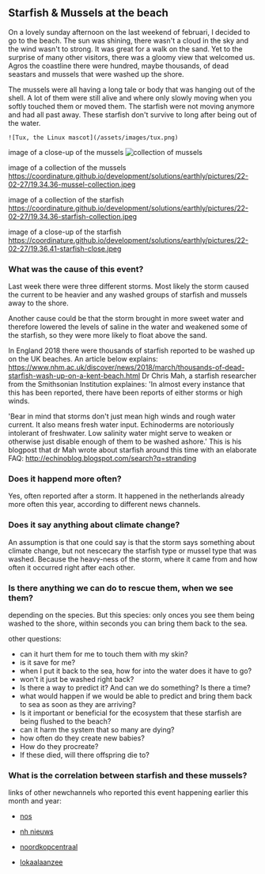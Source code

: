 ## Starfish & Mussels at the beach

On a lovely sunday afternoon on the last weekend of februari, I decided to go to the beach.
The sun was shining, there wasn't a cloud in the sky and the wind wasn't to strong. It was great for a walk on the sand. Yet to the surprise of many other visitors, there was a gloomy view that welcomed us. Agros the coastline there were hundred, maybe thousands, of dead seastars and mussels that were washed up the shore.

The mussels were all having a long tale or body that was hanging out of the shell. A lot of them were still alive and where only slowly moving when you softly touched them or moved them. The starfish were not moving anymore and had all past away. These starfish don't survive to long after being out of the water. 

    ![Tux, the Linux mascot](/assets/images/tux.png)

image of a close-up of the mussels
![collection of mussels](https://coordinature.github.io/development/solutions/earthly/pictures/22-02-27/19.34.36-mussel-close.jpeg)

image of a collection of the mussels
<https://coordinature.github.io/development/solutions/earthly/pictures/22-02-27/19.34.36-mussel-collection.jpeg>

image of a collection of the starfish
<https://coordinature.github.io/development/solutions/earthly/pictures/22-02-27/19.34.36-starfish-collection.jpeg>

image of a close-up of the starfish
<https://coordinature.github.io/development/solutions/earthly/pictures/22-02-27/19.36.41-starfish-close.jpeg>

### What was the cause of this event?
Last week there were three different storms. Most likely the storm caused the current to be heavier and any washed groups of starfish and mussels away to the shore. 

Another cause could be that the storm brought in more sweet water and therefore lowered the levels of saline in the water and weakened some of the starfish, so they were more likely to float above the sand.

In England 2018 there were thousands of starfish reported to be washed up on the UK beaches.
An article below explains:
<https://www.nhm.ac.uk/discover/news/2018/march/thousands-of-dead-starfish-wash-up-on-a-kent-beach.html>
Dr Chris Mah, a starfish researcher from the Smithsonian Institution explaines: 'In almost every instance that this has been reported, there have been reports of either storms or high winds. 

'Bear in mind that storms don't just mean high winds and rough water current. It also means fresh water input. Echinoderms are notoriously intolerant of freshwater. Low salinity water might serve to weaken or otherwise just disable enough of them to be washed ashore.'
This is his blogpost that dr Mah wrote about starfish around this time with an elaborate FAQ: <http://echinoblog.blogspot.com/search?q=stranding>

### Does it happend more often?
Yes, often reported after a storm. It happened in the netherlands already more often this year, according to different news channels.

### Does it say anything about climate change?
An assumption is that one could say is that the storm says something about climate change, but not nescecary the starfish type or mussel type that was washed. Because the heavy-ness of the storm, where it came from and how often it occurred right after each other.

### Is there anything we can do to rescue them, when we see them?
depending on the species. But this species: only onces you see them being washed to the shore, within seconds you can bring them back to the sea. 

other questions:
- can it hurt them for me to touch them with my skin?
- is it save for me?
- when I put it back to the sea, how for into the water does it have to go?
- won't it just be washed right back?
- Is there a way to predict it? And can we do something? Is there a time?
- what would happen if we would be able to predict and bring them back to sea as soon as they are arriving?
- Is it important or beneficial for the ecosystem that these starfish are being flushed to the beach?
- can it harm the system that so many are dying?
- how often do they create new babies?
- How do they procreate?
- If these died, will there offspring die to?

### What is the correlation between starfish and these mussels?

links of other newchannels who reported this event happening earlier this month and year:
- [nos](https://nos.nl/artikel/2412721-zeesterren-spoelen-massaal-aan-op-strand-bij-bloemendaal)

- [nh nieuws](https://www.nhnieuws.nl/nieuws/299301/weer-duizenden-zeesterren-aangespoeld-op-strand-indrukwekkend-maar-niet-uitzonderlijk)

- [noordkopcentraal](https://noordkopcentraal.nl/veel-zeesterren-aangespoeld-in-callantsoog/)

- [lokaalaanzee](https://www.lokaalaanzee.nl/nieuws/bloemendaal/782993/veel-zeesterren-aangespoeld-op-strand-bloemendaal)



